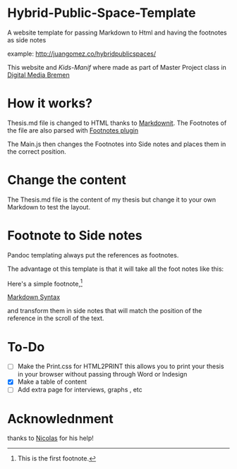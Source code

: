 # Hybrid-Public-Space-Template
A website template for passing Markdown to Html and having the footnotes as  side notes

example: http://juangomez.co/hybridpublicspaces/

This website and *Kids-Manif* where made as part of Master Project class in [Digital Media Bremen](http://digitalmedia-bremen.de/)

# How it works?

Thesis.md file is changed to HTML thanks to [Markdownit](https://github.com/markdown-it/markdown-it#usage-examples).
The Footnotes of the file are also parsed with [Footnotes plugin](https://github.com/markdown-it/markdown-it-footnote)

The Main.js then changes the Footnotes into Side notes and places them in the correct position.

# Change the content

The Thesis.md file is the content of my thesis but change it to your own Markdown to test the layout.

# Footnote to Side notes

Pandoc templating always put the references as footnotes.

The advantage ot this template is that it will take all the foot notes like this:


Here's a simple footnote,[^1]

[^1]: This is the first footnote.

[Markdown Syntax](https://www.markdownguide.org/extended-syntax/)


and transform them in side notes that will match the position of the reference in the scroll of the text.

# To-Do

- [ ] Make the Print.css for HTML2PRINT this allows you to print your thesis in your browser without passing through Word or Indesign
- [x] Make a table of content
- [ ] Add extra page for interviews, graphs , etc

# Acknowlednment

thanks to [Nicolas](https://github.com/azertypow) for his help!
